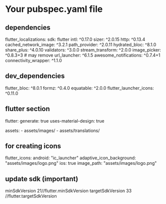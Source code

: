 # Your pubspec.yaml file

## dependencies

  flutter_localizations:
    sdk: flutter
  intl: ^0.17.0
  sizer: ^2.0.15
  http: ^0.13.4
  cached_network_image: ^3.2.1
  path_provider: ^2.0.11
  hydrated_bloc: ^8.1.0
  share_plus: ^4.0.10
  validators: ^3.0.0
  stream_transform: ^2.0.0
  image_picker: ^0.8.3+3   # may remove
  url_launcher: ^6.1.5
  awesome_notifications: ^0.7.4+1
  connectivity_wrapper: ^1.1.0


## dev_dependencies
  flutter_bloc: ^8.0.1
  formz: ^0.4.0
  equatable: ^2.0.0
  flutter_launcher_icons: ^0.11.0

## flutter section

flutter:
  generate: true
  uses-material-design: true

  assets:
    - assets/images/
    - assets/translations/

## for creating icons
flutter_icons:
  android: "ic_launcher"
  adaptive_icon_background: "assets/images/logo.png"
  ios: true
  image_path: "assets/images/logo.png"


## update sdk (important)

  minSdkVersion 21//flutter.minSdkVersion
  targetSdkVersion 33 //flutter.targetSdkVersion